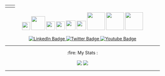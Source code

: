 <div id="header" align="center">
    <table>
        <tr>
            <td></td>
            <td><img src=""></td>
        <tr>
    </table>
<div align="center" id="badges">
  <img style="width:26px;" src="https://user-images.githubusercontent.com/49326163/232122270-084f5402-a368-4b85-bd0a-39450338944b.png"></img>
  <img style="width:45px;" src="https://upload.wikimedia.org/wikipedia/commons/thumb/3/31/Webysther_20160423_-_Elephpant.svg/2560px-Webysther_20160423_-_Elephpant.svg.png"></img>
  <img style="width:28px;" src="https://s3-eu-west-1.amazonaws.com/bucketeer-688d8e11-8fc6-459f-bb52-26fd21452913/2020/03/AcA2LnWL_400x400.jpg"></img>
  <img style="width:28px;" src="https://user-images.githubusercontent.com/49326163/232121395-8c3cf778-d935-4c78-9579-108f67c41202.png"></img>
  <img style="width:31px;" src="https://logospng.org/download/css-3/logo-css-3-768.png"></img>
  <img style="width:30px;" src="https://user-images.githubusercontent.com/49326163/232125164-6ee463fa-242e-4d14-9d6d-5b2adc1133ef.png"></img>
  <img style="width:58px;" src="https://user-images.githubusercontent.com/49326163/232122813-b9cdc221-613e-4ca7-9358-14d8b811af3a.png"></img>
  <img style="width:58px;" src="https://upload.wikimedia.org/wikipedia/commons/thumb/a/a1/AJAX_logo_by_gengns.svg/1200px-AJAX_logo_by_gengns.svg.png"></img>
  <img style="width:58px;" src="https://upload.wikimedia.org/wikipedia/commons/thumb/d/d3/Logo_jQuery.svg/1280px-Logo_jQuery.svg.png"></img>
  <br><br>
  <a target="_blank" href="https://www.linkedin.com/in/andreverasti/">
    <img src="https://img.shields.io/badge/LinkedIn-blue?style=for-the-badge&logo=linkedin&logoColor=white" alt="LinkedIn Badge"/>
  </a>
  <a target="_blank" href="https://www.instagram.com/andre.veraas/">
    <img src="https://img.shields.io/badge/Instagram-E4405F?style=for-the-badge&logo=instagram&logoColor=white" alt="Twitter Badge"/>
   </a>
   <a target="_blank" href="https://www.youtube.com/@andreveras2010/videos">
    <img src="https://img.shields.io/badge/YouTube-FF0000?style=for-the-badge&logo=youtube&logoColor=white" alt="Youtube Badge"/>
   </a>
</div>

<hr>
<div align="center">
  :fire: My Stats :
  <br><br><img src="https://github-readme-streak-stats.herokuapp.com/?user=sarev17&theme=dark"></img>
  <img src="https://github-readme-stats.vercel.app/api?username=sarev17&show_icons=true&theme=dark&count_private=true"></img>
</div>
<hr>
<div align="center">

</div>
